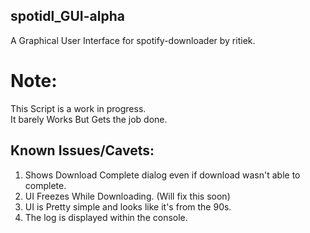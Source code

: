 ## spotidl_GUI-alpha
A Graphical User Interface for spotify-downloader by ritiek.

# Note:
This Script is a work in progress. </br>
It barely Works But Gets the job done.</br>


## Known Issues/Cavets:
1. Shows Download Complete dialog even if download wasn't able to complete.</br>
2. UI Freezes While Downloading. (Will fix this soon) </br>
3. UI is Pretty simple and looks like it's from the 90s.
4. The log is displayed within the console.
